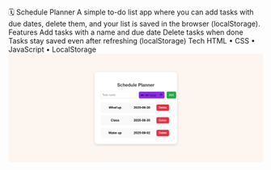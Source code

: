 🗓️ Schedule Planner
A simple to-do list app where you can add tasks with due dates, delete them, and your list is saved in the browser (localStorage).
Features
Add tasks with a name and due date
Delete tasks when done
Tasks stay saved even after refreshing (localStorage)
Tech
HTML • CSS • JavaScript • LocalStorage
![Schedule Planner Screenshot](screenshot.png)